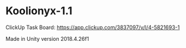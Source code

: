 # Koolionyx-1.1
ClickUp Task Board: https://app.clickup.com/3837097/v/l/4-5821693-1

Made in Unity version 2018.4.26f1
